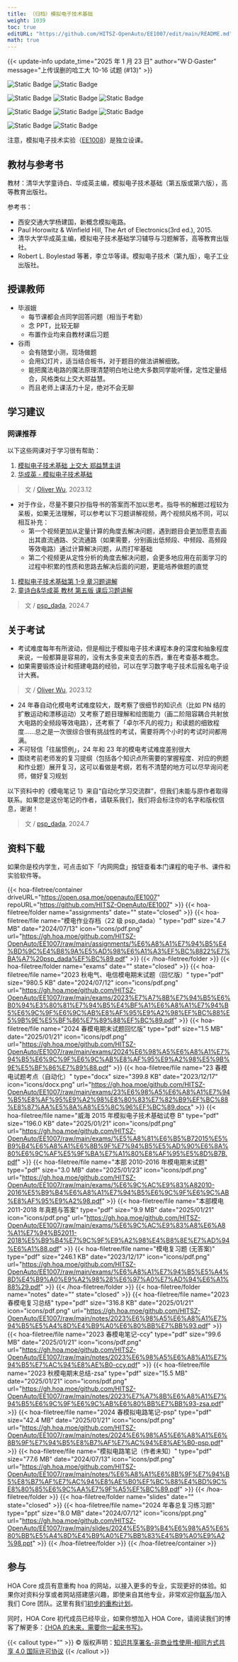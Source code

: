 ```yaml
---
title: （归档）模拟电子技术基础
weight: 1039
toc: true
editURL: "https://github.com/HITSZ-OpenAuto/EE1007/edit/main/README.md"
math: true
---
```


{{< update-info update_time="2025 年 1 月 23 日" author="W·D·Gaster" message="上传误删的哈工大 10-16 试题 (#13)" >}}


<div class="img-div hx-mt-4 hx-flex-row hx-justify-start hx-items-center">

![Static Badge](https://img.shields.io/badge/%E8%80%83%E8%AF%95%E8%AF%BE-red)
![Static Badge](https://img.shields.io/badge/%E5%AD%A6%E5%88%86-3.5-moccasin)

![Static Badge](https://img.shields.io/badge/%E6%88%90%E7%BB%A9%E6%9E%84%E6%88%90（21%E8%87%AA%E5%8A%A8%E5%8C%96）-gold)
![Static Badge](https://img.shields.io/badge/%E4%BD%9C%E4%B8%9A-30%25-wheat)
![Static Badge](https://img.shields.io/badge/%E6%9C%9F%E6%9C%AB%E8%80%83%E8%AF%95-70%25-wheat)

![Static Badge](https://img.shields.io/badge/%E6%88%90%E7%BB%A9%E6%9E%84%E6%88%90（21%E7%94%B5%E6%B0%94、%E9%80%9A%E4%BF%A1，22%E8%87%AA%E5%8A%A8%E5%8C%96）-gold)
![Static Badge](https://img.shields.io/badge/%E4%BD%9C%E4%B8%9A-20%25-wheat)
![Static Badge](https://img.shields.io/badge/%E6%9C%9F%E6%9C%AB%E8%80%83%E8%AF%95-80%25-wheat)

![Static Badge](https://img.shields.io/badge/%E6%80%BB%E5%AD%A6%E6%97%B656-gold)
![Static Badge](https://img.shields.io/badge/%E8%AE%B2%E8%AF%BE%E5%AD%A6%E6%97%B6-56-wheat)

</div>

注意，模拟电子技术实验（[EE1008](https://hoa.moe/docs/sophomore-spring/ee1008/)）是独立设课。

## 教材与参考书

教材：清华大学童诗白、华成英主编，模拟电子技术基础（第五版或第六版），高等教育出版社。

参考书：

- 西安交通大学杨建国，新概念模拟电路。
- Paul Horowitz & Winfield Hill, The Art of Electronics(3rd ed.), 2015.
- 清华大学华成英主编，模拟电子技术基础学习辅导与习题解答，高等教育出版社。
- Robert L. Boylestad 等著，李立华等译。模拟电子技术（第九版），电子工业出版社。

## 授课教师

- 毕淑娥
  - 每节课都会点同学回答问题（相当于考勤）
  - 念 PPT，比较无聊
  - 布置作业均来自教材课后习题
- 谷雨
  - 会有随堂小测，现场做题
  - 会用幻灯片，适当结合板书，对于题目的做法讲解细致。
  - 能把魔法电路的魔法原理清楚明白地让绝大多数同学能听懂，定性定量结合，风格类似上交大郑益慧。
  - 而且老师上课活力十足，绝对不会无聊

## 学习建议

### 网课推荐

以下这些网课对于学习很有帮助：

1. [模拟电子技术基础 上交大 郑益慧主讲](https://www.bilibili.com/video/BV1Gt411b7Zq)
2. [华成英 - 模拟电子技术基础](https://www.bilibili.com/video/BV19s411a7KL)

> 文 / [Oliver Wu](https://github.com/OliverWu515), 2023.12

- 对于作业，尽量不要只抄指导书的答案而不加以思考。指导书的解题过程较为呆板，如果无法理解，可以参考以下习题讲解视频，两个视频风格不同，可以相互补充：
  - 第一个视频更加从定量计算的角度去解决问题，遇到题目会更加愿意去画出其直流通路、交流通路（如果需要，分别画出低频段、中频段、高频段等效电路）通过计算解决问题，从而打牢基础
  - 第二个视频更从定性分析的角度去解决问题，会更多地应用在前面学习的过程中积累的性质和思路去解决后面的问题，更能培养做题的直觉

1. [模拟电子技术基础第 1-9 章习题讲解](https://www.bilibili.com/video/BV1i14y1b7TM/)
2. [童诗白&华成英 教材 第五版 课后习题讲解](https://www.bilibili.com/video/BV1mB4y1v79T/)

> 文 / [psp_dada](https://github.com/pspdada), 2024.7

## 关于考试

- 考试难度每年有所波动，但是相比于模拟电子技术课程本身的深度和抽象程度来说，一般都算是容易的，没有太多变来变去的东西，重在考查基本概念。
- 如果需要锻炼设计和搭建电路的经验，可以在学习数字电子技术后报名电子设计大赛。

> 文 / [Oliver Wu](https://github.com/OliverWu515), 2023.12

- 24 年春自动化模电考试难度较大，既考察了很细节的知识点（比如 PN 结的扩散运动和漂移运动）又考察了题目理解和绘图能力（画二阶阻容耦合共射放大电路的全频段等效电路），还考察了「卓尔不凡的视力」和读题的细致程度……总之是一次很综合很有挑战性的考试，需要将两个小时的考试时间都用满。
- 不可轻信「往届惯例」，24 年和 23 年的模电考试难度差别很大
- 围绕考前老师发的复习提纲（包括各个知识点所需要的掌握程度、对应的例题和作业题）展开复习，这可以看做是考纲，若有不清楚的地方可以尽早询问老师，做好复习规划

以下资料中的《模电笔记 1》来自“自动化学习交流群”，但我们未能与原作者取得联系。如果您是这份笔记的作者，请联系我们，我们将会标注你的名字和版权信息，谢谢！

> 文 / [psp_dada](https://github.com/pspdada), 2024.7


## 资料下载

如果你是校内学生，可点击如下「内网网盘」按钮查看本门课程的电子书、课件和实验软件等。

{{< hoa-filetree/container driveURL="https://open.osa.moe/openauto/EE1007" repoURL="https://github.com/HITSZ-OpenAuto/EE1007" >}}
{{< hoa-filetree/folder name="assignments" date="" state="closed" >}}
{{< hoa-filetree/file name="模电作业存档（22 级 psp_dada）" type="pdf" size="4.7 MB" date="2024/07/13" icon="icons/pdf.png" url="https://gh.hoa.moe/github.com/HITSZ-OpenAuto/EE1007/raw/main/assignments/%E6%A8%A1%E7%94%B5%E4%BD%9C%E4%B8%9A%E5%AD%98%E6%A1%A3%EF%BC%8822%E7%BA%A7%20psp_dada%EF%BC%89.pdf" >}}
{{< /hoa-filetree/folder >}}
{{< hoa-filetree/folder name="exams" date="" state="closed" >}}
{{< hoa-filetree/file name="2023 秋电气、电信模电期末试题（回忆版）" type="pdf" size="980.5 KB" date="2024/07/12" icon="icons/pdf.png" url="https://gh.hoa.moe/github.com/HITSZ-OpenAuto/EE1007/raw/main/exams/2023%E7%A7%8B%E7%94%B5%E6%B0%94%E3%80%81%E7%94%B5%E4%BF%A1%E6%A8%A1%E7%94%B5%E6%9C%9F%E6%9C%AB%E8%AF%95%E9%A2%98%EF%BC%88%E5%9B%9E%E5%BF%86%E7%89%88%EF%BC%89.pdf" >}}
{{< hoa-filetree/file name="2024 春模电期末试题回忆版" type="pdf" size="1.5 MB" date="2025/01/21" icon="icons/pdf.png" url="https://gh.hoa.moe/github.com/HITSZ-OpenAuto/EE1007/raw/main/exams/2024%E6%98%A5%E6%A8%A1%E7%94%B5%E6%9C%9F%E6%9C%AB%E8%AF%95%E9%A2%98%E5%9B%9E%E5%BF%86%E7%89%88.pdf" >}}
{{< hoa-filetree/file name="23 春模电试题考点（自动化）" type="docx" size="399.8 KB" date="2023/12/17" icon="icons/docx.png" url="https://gh.hoa.moe/github.com/HITSZ-OpenAuto/EE1007/raw/main/exams/23%E6%98%A5%E6%A8%A1%E7%94%B5%E8%AF%95%E9%A2%98%E8%80%83%E7%82%B9%EF%BC%88%E8%87%AA%E5%8A%A8%E5%8C%96%EF%BC%89.docx" >}}
{{< hoa-filetree/file name="威海 2015 年模拟电子技术基础试卷 B" type="pdf" size="196.0 KB" date="2025/01/21" icon="icons/pdf.png" url="https://gh.hoa.moe/github.com/HITSZ-OpenAuto/EE1007/raw/main/exams/%E5%A8%81%E6%B5%B72015%E5%B9%B4%E6%A8%A1%E6%8B%9F%E7%94%B5%E5%AD%90%E6%8A%80%E6%9C%AF%E5%9F%BA%E7%A1%80%E8%AF%95%E5%8D%B7B.pdf" >}}
{{< hoa-filetree/file name="本部 2010-2016 年模电期末试题" type="pdf" size="3.0 MB" date="2025/01/23" icon="icons/pdf.png" url="https://gh.hoa.moe/github.com/HITSZ-OpenAuto/EE1007/raw/main/exams/%E6%9C%AC%E9%83%A82010-2016%E5%B9%B4%E6%A8%A1%E7%94%B5%E6%9C%9F%E6%9C%AB%E8%AF%95%E9%A2%98.pdf" >}}
{{< hoa-filetree/file name="本部模电 2011-2018 年真题与答案" type="pdf" size="9.9 MB" date="2025/01/21" icon="icons/pdf.png" url="https://gh.hoa.moe/github.com/HITSZ-OpenAuto/EE1007/raw/main/exams/%E6%9C%AC%E9%83%A8%E6%A8%A1%E7%94%B52011-2018%E5%B9%B4%E7%9C%9F%E9%A2%98%E4%B8%8E%E7%AD%94%E6%A1%88.pdf" >}}
{{< hoa-filetree/file name="模电复习题 (无答案)" type="pdf" size="246.1 KB" date="2023/12/17" icon="icons/pdf.png" url="https://gh.hoa.moe/github.com/HITSZ-OpenAuto/EE1007/raw/main/exams/%E6%A8%A1%E7%94%B5%E5%A4%8D%E4%B9%A0%E9%A2%98%28%E6%97%A0%E7%AD%94%E6%A1%88%29.pdf" >}}
{{< /hoa-filetree/folder >}}
{{< hoa-filetree/folder name="notes" date="" state="closed" >}}
{{< hoa-filetree/file name="2023 春模电复习总结" type="pdf" size="316.8 KB" date="2025/01/21" icon="icons/pdf.png" url="https://gh.hoa.moe/github.com/HITSZ-OpenAuto/EE1007/raw/main/notes/2023%E6%98%A5%E6%A8%A1%E7%94%B5%E5%A4%8D%E4%B9%A0%E6%80%BB%E7%BB%93.pdf" >}}
{{< hoa-filetree/file name="2023 春模电笔记-ccy" type="pdf" size="99.6 MB" date="2025/01/21" icon="icons/pdf.png" url="https://gh.hoa.moe/github.com/HITSZ-OpenAuto/EE1007/raw/main/notes/2023%E6%98%A5%E6%A8%A1%E7%94%B5%E7%AC%94%E8%AE%B0-ccy.pdf" >}}
{{< hoa-filetree/file name="2023 秋模电期末总结-zsa" type="pdf" size="15.5 MB" date="2025/01/21" icon="icons/pdf.png" url="https://gh.hoa.moe/github.com/HITSZ-OpenAuto/EE1007/raw/main/notes/2023%E7%A7%8B%E6%A8%A1%E7%94%B5%E6%9C%9F%E6%9C%AB%E6%80%BB%E7%BB%93-zsa.pdf" >}}
{{< hoa-filetree/file name="2024 春模拟电路笔记-psp" type="pdf" size="42.4 MB" date="2025/01/21" icon="icons/pdf.png" url="https://gh.hoa.moe/github.com/HITSZ-OpenAuto/EE1007/raw/main/notes/2024%E6%98%A5%E6%A8%A1%E6%8B%9F%E7%94%B5%E8%B7%AF%E7%AC%94%E8%AE%B0-psp.pdf" >}}
{{< hoa-filetree/file name="模拟电路笔记（作者未知）" type="pdf" size="77.6 MB" date="2024/07/13" icon="icons/pdf.png" url="https://gh.hoa.moe/github.com/HITSZ-OpenAuto/EE1007/raw/main/notes/%E6%A8%A1%E6%8B%9F%E7%94%B5%E8%B7%AF%E7%AC%94%E8%AE%B0%EF%BC%88%E4%BD%9C%E8%80%85%E6%9C%AA%E7%9F%A5%EF%BC%89.pdf" >}}
{{< /hoa-filetree/folder >}}
{{< hoa-filetree/folder name="slides" date="" state="closed" >}}
{{< hoa-filetree/file name="2024 年春总复习练习题" type="ppt" size="8.0 MB" date="2024/07/12" icon="icons/ppt.png" url="https://gh.hoa.moe/github.com/HITSZ-OpenAuto/EE1007/raw/main/slides/2024%E5%B9%B4%E6%98%A5%E6%80%BB%E5%A4%8D%E4%B9%A0%E7%BB%83%E4%B9%A0%E9%A2%98.ppt" >}}
{{< /hoa-filetree/folder >}}
{{< /hoa-filetree/container >}}

## 参与

HOA Core 成员有意重构 hoa 的网站，以接入更多的专业，实现更好的体验。如果你对资料分享或者网站搭建感兴趣，即使来自其他专业，非常欢迎你[联系](mailto:hi@hoa.moe)/加入我们 Core 团队。这里有我们[初步的重构计划](https://historical-mousepad-286.notion.site/HOA-1f71751ad5fe80978c70d9e32330d7e6)。

同时，HOA Core 初代成员已经毕业，如果你想加入 HOA Core，请阅读我们的博客了解更多：[《HOA 的未来，需要你一起来书写》](https://hoa.moe/news/future-of-hoa)。

{{< callout type="" >}}
  © 版权声明：[知识共享署名-非商业性使用-相同方式共享 4.0 国际许可协议](https://creativecommons.org/licenses/by-nc-sa/4.0/)
{{< /callout >}}

